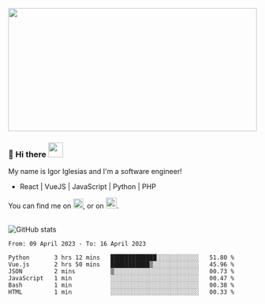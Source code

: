 <img src="https://c.tenor.com/KjVxfRrrncUAAAAd/matrix.gif" width="100%" height="250px">

### 🔭 Hi there <img src="https://raw.githubusercontent.com/MartinHeinz/MartinHeinz/master/wave.gif" width="30px">


My name is Igor Iglesias and I'm a software engineer!
<br>

<ul>
  <li> React | VueJS | JavaScript | Python | PHP </li>
</ul>
You can find me on <a href="https://twitter.com/IgorIglesias5"><img src="https://i.imgur.com/JLLlB5S.png" width="20px"></a>, or on <a href="https://www.linkedin.com/in/igor-iglesias-62478428/"><img src="https://i.imgur.com/PXyIkWx.png" width="22px"></a>.

<br>
<br>

![GitHub stats](https://github-readme-stats.vercel.app/api?username=igoiglesias&show_icons=true&count_private=true&theme=chartreuse-dark&hide_title=true)

<!--START_SECTION:waka-->

```text
From: 09 April 2023 - To: 16 April 2023

Python       3 hrs 12 mins   █████████████░░░░░░░░░░░░   51.80 %
Vue.js       2 hrs 50 mins   ███████████▒░░░░░░░░░░░░░   45.96 %
JSON         2 mins          ▒░░░░░░░░░░░░░░░░░░░░░░░░   00.73 %
JavaScript   1 min           ░░░░░░░░░░░░░░░░░░░░░░░░░   00.47 %
Bash         1 min           ░░░░░░░░░░░░░░░░░░░░░░░░░   00.38 %
HTML         1 min           ░░░░░░░░░░░░░░░░░░░░░░░░░   00.33 %
```

<!--END_SECTION:waka-->
